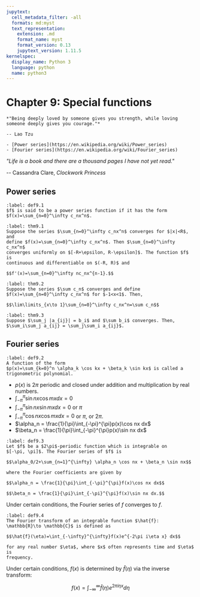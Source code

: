 ```yaml
---
jupytext:
  cell_metadata_filter: -all
  formats: md:myst
  text_representation:
    extension: .md
    format_name: myst
    format_version: 0.13
    jupytext_version: 1.11.5
kernelspec:
  display_name: Python 3
  language: python
  name: python3
---
```


# Chapter 9: Special functions

```{epigraph}
*"Being deeply loved by someone gives you strength, while loving someone deeply gives you courage."*

-- Lao Tzu
```

```{seealso}
- [Power series](https://en.wikipedia.org/wiki/Power_series)
- [Fourier series](https://en.wikipedia.org/wiki/Fourier_series)
```

*"Life is a book and there are a thousand pages I have not yet read."*

-- Cassandra Clare, *Clockwork Princess*

## Power series
````{prf:definition}
:label: def9.1
$f$ is said to be a power series function if it has the form
$f(x)=\sum_{n=0}^\infty c_nx^n$.
````

````{prf:theorem}
:label: thm9.1
Suppose the series $\sum_{n=0}^\infty c_nx^n$ converges for $|x|<R$, and
define $f(x)=\sum_{n=0}^\infty c_nx^n$. Then $\sum_{n=0}^\infty c_nx^n$
converges uniformly on $[-R+\epsilon, R-\epsilon]$. The function $f$ is
continuous and differentiable on $(-R, R)$ and

$$f'(x)=\sum_{n=0}^\infty nc_nx^{n-1}.$$
````

````{prf:theorem}
:label: thm9.2
Suppose the series $\sum c_n$ converges and define
$f(x)=\sum_{n=0}^\infty c_nx^n$ for $-1<x<1$. Then,

$$\lim\limits_{x\to 1}\sum_{n=0}^\infty c_nx^n=\sum c_n$$
````

````{prf:theorem}
:label: thm9.3
Suppose $\sum_j |a_{ij}| = b_i$ and $\sum b_i$ converges. Then,
$\sum_i\sum_j a_{ij} = \sum_j\sum_i a_{ij}$.
````

## Fourier series
````{prf:definition}
:label: def9.2
A function of the form
$p(x)=\sum_{k=0}^n \alpha_k \cos kx + \beta_k \sin kx$ is called a
trigonometric polynomial.
````

- $p(x)$ is $2\pi$ periodic and closed under addition and multiplication by real numbers.
- $\int_{-\pi}^{\pi} \sin nx \cos mx dx=0$
- $\int_{-\pi}^{\pi} \sin nx \sin mx dx = 0$ or $\pi$
- $\int_{-\pi}^{\pi} \cos nx \cos mx dx = 0$ or $\pi$, or $2\pi$.
- $\alpha_n = \frac{1}{\pi}\int_{-\pi}^{\pi}p(x)\cos nx dx$
- $\beta_n = \frac{1}{\pi}\int_{-\pi}^{\pi}p(x)\sin nx dx$

````{prf:definition} Fourier series
:label: def9.3
Let $f$ be a $2\pi$-periodic function which is integrable on
$[-\pi, \pi]$. The Fourier series of $f$ is

$$\alpha_0/2+\sum_{n=1}^{\infty} \alpha_n \cos nx + \beta_n \sin nx$$

where the Fourier coefficients are given by

$$\alpha_n = \frac{1}{\pi}\int_{-\pi}^{\pi}f(x)\cos nx dx$$ 

$$\beta_n = \frac{1}{\pi}\int_{-\pi}^{\pi}f(x)\sin nx dx.$$
````

Under certain conditions, the Fourier series of $f$ converges to $f$.

````{prf:definition} Fourier transform
:label: def9.4
The Fourier transform of an integrable function $\hat{f}: \mathbb{R}\to \mathbb{C}$ is defined as

$$\hat{f}(\eta)=\int_{-\infty}^{\infty}f(x)e^{-2\pi i\eta x} dx$$ 

for any real number $\eta$, where $x$ often represents time and $\eta$ is
frequency.
````

Under certain conditions, $f(x)$ is determined by $\hat{f}(\eta)$ via
the inverse transform:

$$f(x)= \int_{-\infty}^{\infty}\hat{f}(\eta)e^{2\pi i\eta x} d\eta$$

